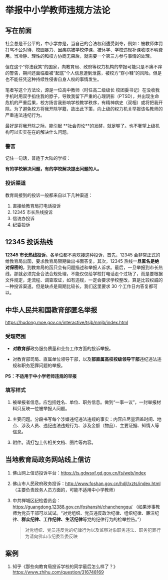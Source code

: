 # 举报中小学教师违规方法论

## 写在前面

社会总是不公平的，中小学亦是，当自己的合法权利遭受剥夺，例如：被教师体罚打骂不公对待、校园暴力、因疾病被学校停课、被休学、学校违规补课收取不明费用。当冷静、理性的和校方协商无果后，就需要一个第三方参与事情的处理。

但在这个“你法我笑”的国家，向教育局、政府等权力机构的举报可能只是不痛不痒的警告，期间还面临着被“起底”个人信息遭到泄露，被校方“穿小鞋”的风险。但是也不能任凭这种持续性侵害自身人权的事情发生。

笔者写这个方法论，源是一位高中教师（时任高二级级长 校团委书记）在没收我手机时用双手掐住我的脖子，导致我留下严重的心理阴影（PTSD），并出现生命危机的严重后果，校方扬言我影响学校教学秩序，有精神病史（双相）或将把我开除。为了避免校方将我开除学籍，故出此下策，向上级的权力机关举报该名教师的严重违法违纪行为。

最好是将我开除之际，能引起 **社会舆论 ​**的发酵，就足够了。也不奢望上级机构可以实实在在的解决什么问题。

### 警言

记住一句话，普适于大陆的学校：

**有的学校解决问题，有的学校解决提出问题的人。**

### 投诉渠道

教育局接到的投诉一般都来自以下几种渠道：

1. 直接给教育局打电话投诉
2. 12345 市长热线投诉
3. 信访办投诉
4. 纪委投诉

## 12345 投诉热线

**12345 市长热线投诉**。各单位都不喜欢接这种投诉，首先，12345 会非常正式的给教育局出函，要求教育局限期做出书面答复。其次，12345 热线**一旦匿名是绝对保密的**，到教育局的函只会有问题描述和举报人诉求。最后，一旦举报到市长热线，那就必须完全合法合规处理，不能仅仅给学校打电话走个过场了，而是要根据文件规定，走流程、调查取证，如有违规，一定会要求学校整改，算是比较权威的一种投诉渠道。但是缺点是周期比较长，我们这里要求 30 个工作日内答复都可以。

## 中华人民共和国教育部匿名举报

https://hudong.moe.gov.cn/interactive/tsjb/nmjb/index.html

### 受理范围

* **对教育部**政务服务质量和业务工作方面的投诉举报。

* 对教育部司局、直属单位领导干部，以及**部直属高校校级领导干部**违纪违法违规和职务犯罪问题的举报。

**PS：不适用于中小学老师违规的举报**

### 填写样式

1. 被举报者信息。应包括姓名、单位、职务信息。做到“一事一议”，一封举报材料只反映一位被举报人问题。

2. 主要问题。分段书写每个涉嫌违纪违法违规的事实：内容应尽量涵盖时间、地点、涉及人员、违纪违法违规行为、涉及金额（物品）、主要证据、知情人等信息。

3. 附件。请打包上传相关文档、图片等内容。

## 当地教育局政务网站线上信访

1. 佛山网上信访投诉平台：https://ts.gdwsxf.gd.gov.cn/fs/web/index

2. 佛山市人民政府政务投诉：http://www.foshan.gov.cn/hdjl/xzts/index.html （主要负责政务人员方面的，可能不适用中小学教师）

3. 中共禅城区纪检委员会：https://guangdong.12388.gov.cn/foshanshi/chanchengqu/ （如果涉事教师为党员干部可以试试。“对党组织、党员违反政治纪律、组织纪律、廉洁纪律、**群众纪律、工作纪律、生活纪律**等党的纪律行为的检举控告。”）

    > 对党组织、党员违反党的纪律行为以及监察对象职务违法、职务犯罪行为请向佛山市纪委监委反映
    >

## 案例

1. 知乎《那些向教育局投诉学校的同学最后怎么样了？》https://www.zhihu.com/question/316748169

‍

